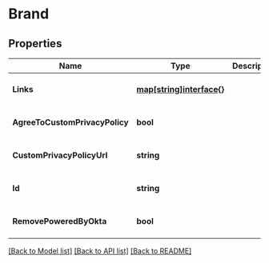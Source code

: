 # Brand

## Properties
Name | Type | Description | Notes
------------ | ------------- | ------------- | -------------
**Links** | [**map[string]interface{}**](interface{}.md) |  | [optional] [default to null]
**AgreeToCustomPrivacyPolicy** | **bool** |  | [optional] [default to null]
**CustomPrivacyPolicyUrl** | **string** |  | [optional] [default to null]
**Id** | **string** |  | [optional] [default to null]
**RemovePoweredByOkta** | **bool** |  | [optional] [default to null]

[[Back to Model list]](../README.md#documentation-for-models) [[Back to API list]](../README.md#documentation-for-api-endpoints) [[Back to README]](../README.md)

